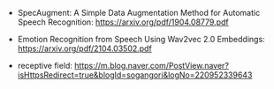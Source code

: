 - SpecAugment: A Simple Data Augmentation Method for Automatic Speech Recognition: https://arxiv.org/pdf/1904.08779.pdf

- Emotion Recognition from Speech Using Wav2vec 2.0 Embeddings: https://arxiv.org/pdf/2104.03502.pdf

- receptive field: https://m.blog.naver.com/PostView.naver?isHttpsRedirect=true&blogId=sogangori&logNo=220952339643
